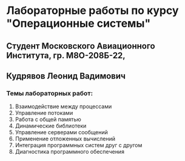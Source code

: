 # Лабораторные работы по курсу "Операционные системы"
## Студент Московского Авиационного Института, гр. М8О-208Б-22,
## **Кудрявов Леонид Вадимович**

### Темы лабораторных работ:

1. Взаимодействие между процессами
2. Управление потоками
3. Работа с общей памятью
4. Динамические библиотеки
5. Управление серверами сообщений
6. Применение отложенных вычислений
7. Интеграция программных систем друг с другом
8. Диагностика программного обеспечения
